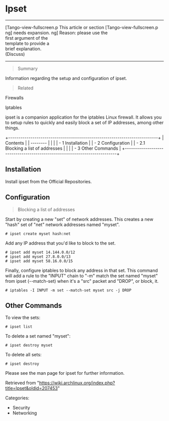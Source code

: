 Ipset
=====

  ------------------------ ------------------------ ------------------------
  [Tango-view-fullscreen.p This article or section  [Tango-view-fullscreen.p
  ng]                      needs expansion.         ng]
                           Reason: please use the   
                           first argument of the    
                           template to provide a    
                           brief explanation.       
                           (Discuss)                
  ------------------------ ------------------------ ------------------------

> Summary

Information regarding the setup and configuration of ipset.

> Related

Firewalls

Iptables

ipset is a companion application for the iptables Linux firewall. It
allows you to setup rules to quickly and easily block a set of IP
addresses, among other things.

+--------------------------------------------------------------------------+
| Contents                                                                 |
| --------                                                                 |
|                                                                          |
| -   1 Installation                                                       |
| -   2 Configuration                                                      |
|     -   2.1 Blocking a list of addresses                                 |
|                                                                          |
| -   3 Other Commands                                                     |
+--------------------------------------------------------------------------+

Installation
------------

Install ipset from the Official Repositories.

Configuration
-------------

> Blocking a list of addresses

Start by creating a new "set" of network addresses. This creates a new
"hash" set of "net" network addresses named "myset".

    # ipset create myset hash:net

Add any IP address that you'd like to block to the set.

    # ipset add myset 14.144.0.0/12
    # ipset add myset 27.8.0.0/13
    # ipset add myset 58.16.0.0/15

Finally, configure iptables to block any address in that set. This
command will add a rule to the "INPUT" chain to "-m" match the set named
"myset" from ipset (--match-set) when it's a "src" packet and "DROP", or
block, it.

    # iptables -I INPUT -m set --match-set myset src -j DROP

Other Commands
--------------

To view the sets:

    # ipset list

To delete a set named "myset":

    # ipset destroy myset

To delete all sets:

    # ipset destroy

Please see the man page for ipset for further information.

Retrieved from
"https://wiki.archlinux.org/index.php?title=Ipset&oldid=207453"

Categories:

-   Security
-   Networking
